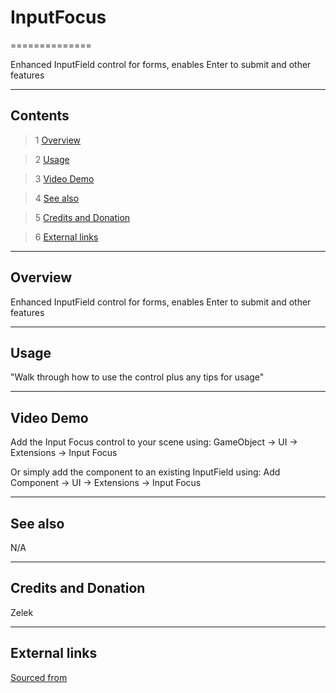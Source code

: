 # InputFocus

==============

Enhanced InputField control for forms, enables Enter to submit and other features

---------

## Contents

> 1 [Overview](#markdown-header-overview)

> 2 [Usage](#markdown-header-usage)

> 3 [Video Demo](#markdown-header-video-demo)

> 4 [See also](#markdown-header-see-also)

> 5 [Credits and Donation](#markdown-header-credits-and-donation)

> 6 [External links](#markdown-header-external-links)

---------

## Overview

Enhanced InputField control for forms, enables Enter to submit and other features

---------

## Usage

"Walk through how to use the control plus any tips for usage"

---------

## Video Demo

Add the Input Focus control to your scene using:
GameObject -> UI -> Extensions -> Input Focus

Or simply add the component to an existing InputField using:
Add Component -> UI -> Extensions -> Input Focus

---------

## See also

N/A

---------

## Credits and Donation

Zelek

---------

## External links

[Sourced from](http://forum.unity3d.com/threads/inputfield-focus-and-unfocus.306634/)
